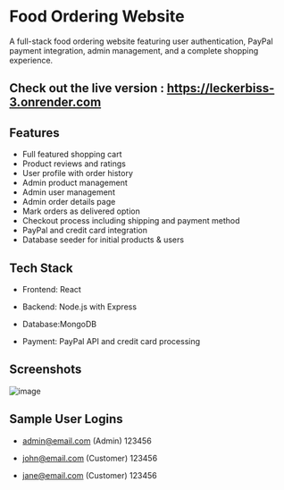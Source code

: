 
# Food Ordering Website

A full-stack food ordering website featuring user authentication, PayPal payment integration, admin management, and a complete shopping experience.

## Check out the live version : https://leckerbiss-3.onrender.com 

## Features

- Full featured shopping cart
- Product reviews and ratings
- User profile with order history
- Admin product management
- Admin user management
- Admin order details page
- Mark orders as delivered option
- Checkout process including shipping and payment method
- PayPal and credit card integration
- Database seeder for initial products & users



## Tech Stack

- Frontend: React 

- Backend: Node.js with Express 

- Database:MongoDB 

- Payment: PayPal API and credit card processing


## Screenshots
![image](https://github.com/user-attachments/assets/2d5e0bda-0d31-4682-8614-27c9d41813b3)



## Sample User Logins
- admin@email.com (Admin)
123456

- john@email.com (Customer)
123456

- jane@email.com (Customer)
123456
